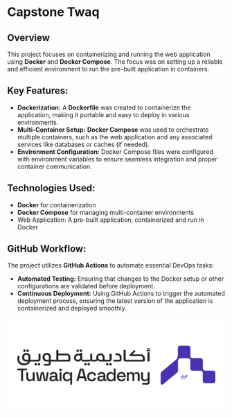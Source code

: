 # Capstone Twaq

## Overview
This project focuses on containerizing and running the web application using **Docker** and **Docker Compose**. The focus was on setting up a reliable and efficient environment to run the pre-built application in containers.

## Key Features:
- **Dockerization:** A **Dockerfile** was created to containerize the application, making it portable and easy to deploy in various environments.
- **Multi-Container Setup:** **Docker Compose** was used to orchestrate multiple containers, such as the web application and any associated services like databases or caches (if needed).
- **Environment Configuration:** Docker Compose files were configured with environment variables to ensure seamless integration and proper container communication.

## Technologies Used:
- **Docker** for containerization
- **Docker Compose** for managing multi-container environments
- Web Application: A pre-built application, containerized and run in Docker

## GitHub Workflow:
The project utilizes **GitHub Actions** to automate essential DevOps tasks:
- **Automated Testing:** Ensuring that changes to the Docker setup or other configurations are validated before deployment.
- **Continuous Deployment:** Using GitHub Actions to trigger the automated deployment process, ensuring the latest version of the application is containerized and deployed smoothly.

![Tuwaiq Academy Logo](./images/logo-h.png)
